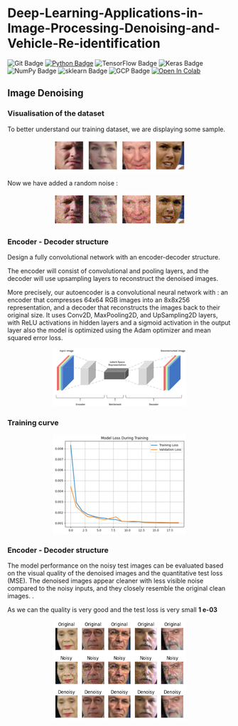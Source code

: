 # Deep-Learning-Applications-in-Image-Processing-Denoising-and-Vehicle-Re-identification
![Git Badge](https://img.shields.io/badge/-Git-blue?style=flat&logo=Git&logoColor=white)
[![Python Badge](https://img.shields.io/badge/-Python-blue?style=flat&logo=Python&logoColor=white)](https://www.python.org)
![TensorFlow Badge](https://img.shields.io/badge/-TensorFlow-blue?style=flat&logo=TensorFlow&logoColor=white)
![Keras Badge](https://img.shields.io/badge/-Keras-blue?style=flat&logo=Keras&logoColor=white)
![NumPy Badge](https://img.shields.io/badge/-NumPy-blue?style=flat&logo=NumPy&logoColor=white)
![sklearn Badge](https://img.shields.io/badge/-sklearn-blue?style=flat&logo=scikitlearn&logoColor=white)
![GCP Badge](https://img.shields.io/badge/-GCP-blue?style=flat&logo=googlecloud&logoColor=white)
[![Open In Colab](https://colab.research.google.com/assets/colab-badge.svg)](https://colab.research.google.com/drive/1eQZ96dTk6Q9DHhtXyC9PQJqW2aZGP7aH?usp=sharing)

## Image Denoising

### Visualisation of the dataset

To better understand our training dataset, we are displaying some sample.

<p align="center">
  <img src="image/original.png" alt="train" width="300"/>
</p>

Now we have added a random noise :
<p align="center">
  <img src="image/adding_noise.png" alt="train" width="300"/>
</p>

### Encoder - Decoder structure

Design a fully convolutional network with an encoder-decoder structure.

The encoder will consist of convolutional and pooling layers, and the decoder will use upsampling layers to reconstruct the denoised images.

More precisely, our autoencoder is a convolutional neural network with : an encoder that compresses 64x64 RGB images into an 8x8x256 representation, and a decoder that reconstructs the images back to their original size. It uses Conv2D, MaxPooling2D, and UpSampling2D layers, with ReLU activations in hidden layers and a sigmoid activation in the output layer also the model is optimized using the Adam optimizer and mean squared error loss.

<p align="center">
  <img src="image/autoencoder.png" alt="train" width="300"/>
</p>


### Training curve

<p align="center">
  <img src="image/training_curve.png" alt="train" width="300"/>
</p>


### Encoder - Decoder structure

The model performance on the noisy test images can be evaluated based on the visual quality of the denoised images and the quantitative test loss (MSE). The denoised images appear cleaner with less visible noise compared to the noisy inputs, and they closely resemble the original clean images. .

As we can the quality is very good and the test loss is very small **1 e-03**

<p align="center">
  <img src="image/result.png" alt="train" width="300"/>
</p>







